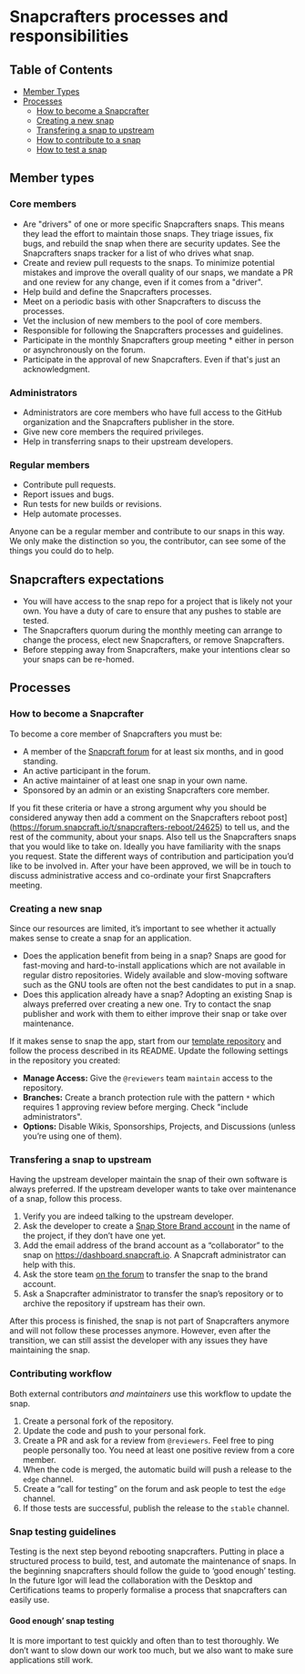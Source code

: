# Snapcrafters processes and responsibilities

## Table of Contents

* [Member Types](#member-types)
* [Processes](#processes)
  * [How to become a Snapcrafter](#join-us)
  * [Creating a new snap](#new-snap)
  * [Transfering a snap to upstream](#transfer-to-upstream)
  * [How to contribute to a snap](#contributing)
  * [How to test a snap](#testing)

## Member types<a name="member-types"/>

### Core members

* Are "drivers" of one or more specific Snapcrafters snaps. This means they lead the effort to maintain those snaps. They triage issues, fix bugs, and rebuild the snap when there are security updates. See the Snapcrafters snaps tracker for a list of who drives what snap.
* Create and review pull requests to the snaps. To minimize potential mistakes and improve the overall quality of our snaps, we mandate a PR and one review for any change, even if it comes from a "driver".
* Help build and define the Snapcrafters processes.
* Meet on a periodic basis with other Snapcrafters to discuss the processes.
* Vet the inclusion of new members to the pool of core members.
* Responsible for following the Snapcrafters processes and guidelines.
* Participate in the monthly Snapcrafters group meeting * either in person or asynchronously on the forum.
* Participate in the approval of new Snapcrafters. Even if that's just an acknowledgment.

### Administrators

* Administrators are core members who have full access to the GitHub organization and the Snapcrafters publisher in the store.
* Give new core members the required privileges.
* Help in transferring snaps to their upstream developers.

### Regular members

* Contribute pull requests.
* Report issues and bugs.
* Run tests for new builds or revisions.
* Help automate processes.

Anyone can be a regular member and contribute to our snaps in this way. We only make the distinction so you, the contributor, can see some of the things you could do to help.

## Snapcrafters expectations

* You will have access to the snap repo for a project that is likely not your own. You have a duty of care to ensure that any pushes to stable are tested.
* The Snapcrafters quorum during the monthly meeting can arrange to change the process, elect new Snapcrafters, or remove Snapcrafters.
* Before stepping away from Snapcrafters, make your intentions clear so your snaps can be re-homed.

## Processes

### How to become a Snapcrafter<a name="join-us"/>

To become a core member of Snapcrafters you must be:

* A member of the [Snapcraft forum](https://forum.snapcraft.io/) for at least six months, and in good standing.
* An active participant in the forum.
* An active maintainer of at least one snap in your own name.
* Sponsored by an admin or an existing Snapcrafters core member.

If you fit these criteria or have a strong argument why you should be considered anyway then add a comment on the Snapcrafters reboot post](https://forum.snapcraft.io/t/snapcrafters-reboot/24625) to tell us, and the rest of the community, about your snaps. Also tell us the Snapcrafters snaps that you would like to take on. Ideally you have familiarity with the snaps you request. State the different ways of contribution and participation you’d like to be involved in. After your have been approved, we will be in touch to discuss administrative access and co-ordinate your first Snapcrafters meeting.

### Creating a new snap<a name="new-snap"/>

Since our resources are limited, it’s important to see whether it actually makes sense to create a snap for an application.

* Does the application benefit from being in a snap? Snaps are good for fast-moving and hard-to-install applications which are not available in regular distro repositories. Widely available and slow-moving software such as the GNU tools are often not the best candidates to put in a snap.
* Does this application already have a snap? Adopting an existing Snap is always preferred over creating a new one. Try to contact the snap publisher and work with them to either improve their snap or take over maintenance.

If it makes sense to snap the app, start from our [template repository](https://github.com/snapcrafters/fork-and-rename-me) and follow the process described in its README. Update the following settings in the repository you created:

* **Manage Access:** Give the `@reviewers` team `maintain` access to the repository.
* **Branches:** Create a branch protection rule with the pattern `*` which requires 1 approving review before merging. Check "include administrators".
* **Options:** Disable Wikis, Sponsorships, Projects, and Discussions (unless you’re using one of them).

### Transfering a snap to upstream<a name="transfer-to-upstream"/>

Having the upstream developer maintain the snap of their own software is always preferred. If the upstream developer wants to take over maintenance of a snap, follow this process.

1. Verify you are indeed talking to the upstream developer.
1. Ask the developer to create a [Snap Store Brand account](https://snapcraft.io/docs/store-brand-accounts) in the name of the project, if they don’t have one yet.
1. Add the email address of the brand account as a “collaborator” to the snap on https://dashboard.snapcraft.io. A Snapcraft administrator can help with this.
1. Ask the store team [on the forum](https://forum.snapcraft.io) to transfer the snap to the brand account.
1. Ask a Snapcrafter administrator to transfer the snap’s repository or to archive the repository if upstream has their own.

After this process is finished, the snap is not part of Snapcrafters anymore and will not follow these processes anymore. However, even after the transition, we can still assist the developer with any issues they have maintaining the snap.

### Contributing workflow<a name="contributing"/>

Both external contributors _and maintainers_ use this workflow to update the snap.

1. Create a personal fork of the repository.
1. Update the code and push to your personal fork.
1. Create a PR and ask for a review from `@reviewers`. Feel free to ping people personally too. You need at least one positive review from a core member.
1. When the code is merged, the automatic build will push a release to the `edge` channel.
1. Create a “call for testing” on the forum and ask people to test the `edge` channel.
1. If those tests are successful, publish the release to the `stable` channel.

### Snap testing guidelines<a name="testing"/>

Testing is the next step beyond rebooting snapcrafters. Putting in place a structured process to build, test, and automate the maintenance of snaps. In the beginning snapcrafters should follow the guide to ‘good enough’ testing. In the future Igor will lead the collaboration with the Desktop and Certifications teams to properly formalise a process that snapcrafters can easily use.

#### Good enough’ snap testing

It is more important to test quickly and often than to test thoroughly. We don’t want to slow down our work too much, but we also want to make sure applications still work.
